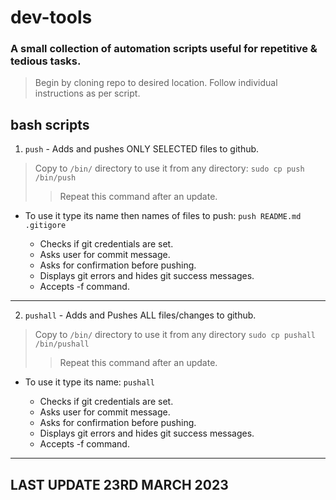 # dev-tools
### A small collection of automation scripts useful for repetitive & tedious tasks.

> Begin by cloning repo to desired location.
> Follow individual instructions as per script.

## bash scripts

1. `push` - Adds and pushes ONLY SELECTED files to github.
> Copy to `/bin/` directory to use it from any directory: `sudo cp push /bin/push`
> > Repeat this command after an update.
- To use it type its name then names of files to push: `push README.md .gitigore`

    - Checks if git credentials are set.
    - Asks user for commit message.
    - Asks for confirmation before pushing.
    - Displays git errors and hides git success messages.
    - Accepts -f command.
---
2. `pushall` - Adds and Pushes ALL files/changes to github.
> Copy to `/bin/` directory to use it from any directory `sudo cp pushall /bin/pushall`
> > Repeat this command after an update.
- To use it type its name: `pushall`

    - Checks if git credentials are set.
    - Asks user for commit message.
    - Asks for confirmation before pushing.
    - Displays git errors and hides git success messages.
    - Accepts -f command.
---
## LAST UPDATE 23RD MARCH 2023
